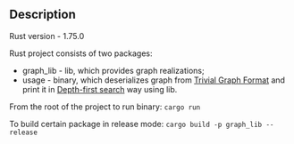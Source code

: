 ## Description
Rust version - 1.75.0

Rust project consists of two packages:
- graph_lib - lib, which provides graph realizations;
- usage - binary, which deserializes graph from [Trivial Graph Format](https://en.wikipedia.org/wiki/Trivial_Graph_Format) and print it in [Depth-first search](https://en.wikipedia.org/wiki/Depth-first_search) way using lib.

From the root of the project to run binary:
`cargo run`

To build certain package in release mode:
`cargo build -p graph_lib --release`